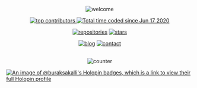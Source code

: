 <p align="center">
  <img src="https://user-images.githubusercontent.com/10114716/87131639-5d592a00-c29d-11ea-931b-f67b7ade1ee5.gif" alt="welcome" />
</p>

<p align="center">
  <a href="https://user-badge.committers.top/uae_private/buraksakalli">
    <img src="https://user-badge.committers.top/uae_private/buraksakalli.svg" alt="top contributors"/>
  </a>
  <a href="https://wakatime.com/@9b00185b-24d1-4b40-b66a-6fe09eec8a1b">
    <img src="https://wakatime.com/badge/user/9b00185b-24d1-4b40-b66a-6fe09eec8a1b.svg" alt="Total time coded since Jun 17 2020" />
  </a>
</p>

<p align="center">
  <a href="https://github.com/buraksakalli?tab=repositories"><img src="https://user-images.githubusercontent.com/10114716/87132515-a9589e80-c29e-11ea-8d13-7e4cbbba98c3.jpg" alt="repositories" /></a>
  <a href="https://github.com/buraksakalli?tab=stars"><img src="https://user-images.githubusercontent.com/10114716/87132518-a9589e80-c29e-11ea-9081-68332974163c.jpg" alt="stars" /></a>
</p>

<p align="center">
  <a href="https://www.buraksakalli.org" target="_blank"><img src="https://user-images.githubusercontent.com/10114716/87132525-a9f13500-c29e-11ea-9082-356fa979b6cc.jpg" alt="blog" /></a>
  <a href="mailto:burak@buraksakalli.org"><img src="https://user-images.githubusercontent.com/10114716/87132512-a8c00800-c29e-11ea-8852-f942e1dde770.jpg" alt="contact" /></a>
</p>

<p align="center">
  <br />
  <img src="https://user-images.githubusercontent.com/10114716/87132963-503d3a80-c29f-11ea-9fe4-db065a2f7b42.JPG" alt="counter" />
</p>

[![An image of @buraksakalli's Holopin badges, which is a link to view their full Holopin profile](https://holopin.me/buraksakalli)](https://holopin.io/@buraksakalli)
